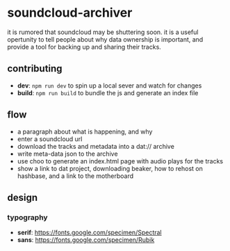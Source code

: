 # soundcloud-archiver

it is rumored that soundcloud may be shuttering soon. it is a useful opertunity to tell people about why data ownership is important, and provide a tool for backing up and sharing their tracks.

## contributing

- **dev**: `npm run dev` to spin up a local sever and watch for changes
- **build**: `npm run build` to bundle the js and generate an index file

## flow

- a paragraph about what is happening, and why
- enter a soundcloud url
- download the tracks and metadata into a dat:// archive
- write meta-data json to the archive
- use choo to generate an index.html page with audio plays for the tracks
- show a link to dat project, downloading beaker, how to rehost on hashbase, and a link to the motherboard

## design

### typography

- **serif**: https://fonts.google.com/specimen/Spectral
- **sans**: https://fonts.google.com/specimen/Rubik


